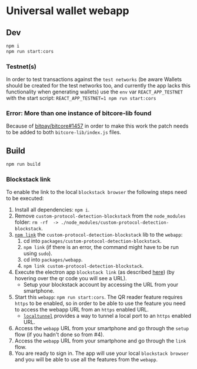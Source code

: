# Universal wallet webapp

## Dev

```sh
npm i
npm run start:cors
```

### Testnet(s)

In order to test transactions against the `test networks` (be aware Wallets should be created for the test networks too, and currently the app lacks this functionality when generating wallets) use the `env` var `REACT_APP_TESTNET` with the start script: `REACT_APP_TESTNET=1 npm run start:cors`

### Error: More than one instance of bitcore-lib found

Because of [bitpay/bitcore#1457](https://github.com/bitpay/bitcore/issues/1457#issuecomment-314048583) in order to make this work the patch needs to be added to both `bitcore-lib/index.js` files.

## Build

```sh
npm run build
```

### Blockstack link

To enable the link to the local `blockstack browser` the following steps need to be executed:

1. Install all dependencies: `npm i`.
2. Remove `custom-protocol-detection-blockstack` from the `node_modules` folder: `rm -rf  -> ./node_modules/custom-protocol-detection-blockstack`.
3. [`npm link`](https://docs.npmjs.com/cli/link) the `custom-protocol-detection-blockstack` lib to the `webapp`:
    1. cd into `packages/custom-protocol-detection-blockstack`.
    2. `npm link` (if there is an error, the command might have to be run using `sudo`).
    3. cd into `packages/webapp`.
    4. `npm link custom-protocol-detection-blockstack`.
4. Execute the electron app `blockstack link` (as described [here](../blockstack-link/)) (by hovering over the qr code you will see a URL).
    - Setup your blockstack account by accessing the URL from your smartphone.
5. Start this `webapp`: `npm run start:cors`. The QR reader feature requires `https` to be enabled, so in order to be able to use the feature you need to access the webapp URL from an `https` enabled URL.
    - [`localtunnel`](https://localtunnel.github.io/www/) provides a way to tunnel a local port to an `https` enabled URL.
6. Access the `webapp` URL from your smartphone and go through the `setup` flow (if you hadn't done so from #4).
7. Access the `webapp` URL from your smartphone and go through the `link` flow.
8. You are ready to sign in. The app will use your local `blockstack browser` and you will be able to use all the features from the `webapp`.
